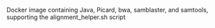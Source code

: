 Docker image containing Java, Picard, bwa, samblaster, and samtools, supporting the alignment_helper.sh script
